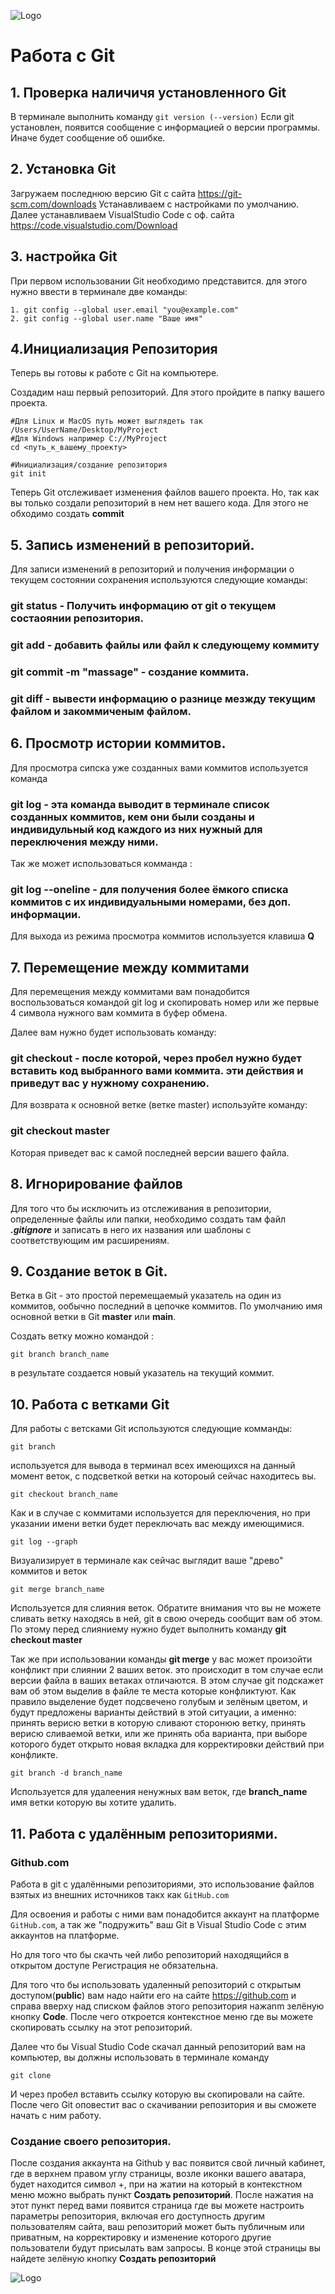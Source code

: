 ![Logo](Git-Logo-1788C.png)
# Работа с Git

## 1. Проверка наличичя установленного Git

В терминале выполнить команду `git version (--version)`
Если git установлен, появится сообщение с информацией о версии программы. Иначе будет сообщение об ошибке. 

## 2. Установка Git
Загружаем последнюю версию Git с сайта https://git-scm.com/downloads
Устанавливаем с настройками по умолчанию.
Далее устанавливаем VisualStudio Code с оф. сайта https://code.visualstudio.com/Download
## 3. настройка Git
При первом использовании Git необходимо представится. для этого нужно ввести в терминале две команды:
```
1. git config --global user.email "you@example.com"
2. git config --global user.name "Ваше имя"
```

## 4.Инициализация Репозитория

Теперь вы готовы к работе с Git на компьютере.

Создадим наш первый репозиторий. Для этого пройдите в папку вашего проекта.

```
#Для Linux и MacOS путь может выглядеть так /Users/UserName/Desktop/MyProject
#Для Windows например С://MyProject
cd <путь_к_вашему_проекту>

#Инициализация/создание репозитория
git init
```

Теперь Git отслеживает изменения файлов вашего проекта. Но, так как вы только создали репозиторий в нем нет вашего кода. Для этого не обходимо создать **commit**

## 5. Запись изменений в репозиторий.

Для записи изменений в репозиторий и получения информации о текущем состоянии сохранения используются следующие команды:


### **git status** - Получить  информацию от git о текущем состаоянии репозитория.

### **git add** - добавить файлы или файл к следующему коммиту

### **git commit -m "massage"** - создание коммита.

### **git diff** - вывести информацию о разнице мезжду текущим файлом и закоммиченым файлом.

## 6. Просмотр истории коммитов.

Для просмотра сипска уже созданных вами коммитов используется команда

### **git log** - эта команда выводит в терминале список созданных коммитов, кем они были созданы и индивидульный код каждого из них нужный для переключения между ними.

Так же может использоваться комманда :

### **git log --oneline** - для получения более ёмкого списка коммитов с их индивидуальными номерами, без доп. информации.

Для выхода из режима просмотра коммитов используется клавиша **Q**

## 7. Перемещение между коммитами

Для перемещения между коммитами вам понадобится 
воспользоваться командой git log и скопировать номер или же первые 4 символа нужного вам коммита в буфер обмена.

Далее вам нужно будет использовать команду:

### **git сheckout** - после которой, через пробел нужно будет вставить код выбранного вами коммита. эти действия и приведут вас у нужному сохранению.

Для возврата к основной ветке (ветке master) используйте команду:

### **git сheckout master**
Которая приведет вас к самой последней версии вашего файла.

## 8. Игнорирование файлов 
Для того что бы исключить из отслеживания в репозитории, определенные файлы или папки, необходимо создать там файл ***.gitignore*** и записать в него их названия или шаблоны с соответствующим им расширениям.

## 9. Создание веток в Git.
Ветка в Git - это простой перемещаемый указатель на один из коммитов, ообычно последний в цепочке коммитов.
По умолчанию имя основной ветки в Git **master** или **main**.

Создать ветку можно командой :
```
git branch branch_name
```
в результате создается новый указатель на текущий коммит.

## 10. Работа с ветками Git

Для работы с ветсками Git используются следующие комманды:
```
git branch
```
используется для вывода в терминал всех имеющихся на данный момент веток, с подсветкой ветки на котороый сейчас находитесь вы.
```
git checkout branch_name 
```
Как и в случае с коммитами используется для переключения, но при указании имени ветки будет переключать вас между имеющимися.
 
```
git log --graph
```
Визуализирует в терминале как сейчас выглядит ваше "древо" коммитов и веток
```
git merge branch_name
```
Используется для слияния веток. Обратите внимания что вы не можете сливать ветку находясь в ней, git в свою очередь сообщит вам об этом. По этому перед слияниему нужно будет выполнить команду **git checkout master**

Так же при использовании команды **git merge** у вас может произойти конфликт при слиянии 2 ваших веток. это происходит в том случае если версии файла в ваших ветаках отличаются. В этом случае git подскажет вам об этом выделив в файле те места которые конфликтуют. Как правило выделение будет подсвечено голубым и зелёным цветом, и будут предложены варианты действий в этой ситуации, а именно: принять верисю ветки в которую сливают сторонюю ветку, принять верисю сливаемой ветки, или же принять оба варианта, при выборе которого будет открыто новая вкладка для корректировки действий при конфликте.
```
git branch -d branch_name 
```
Используется для удалеения ненужных вам веток, где **branch_name** имя ветки которую вы хотите удалить.

## 11. Работа с удалённым репозиториями.

### Github.com
Работа в git с удалёнными репозиториями, это использование файлов взятых из внешних источников такх как ``GitHub.com``

Для освоения и работы с ними вам понадобится аккаунт на платформе ``GitHub.com``, а так же "подружить" ваш Git в Visual Studio Code c этим аккаунтов на платформе.

Но для того что бы скачть чей либо репозиторий находящийся в открытом доступе Регистрация не обязательна.

Для того что бы использовать удаленный репозиторий с открытым доступом(**public**) вам надо найти его на сайте https://github.com и справа вверху над списком файлов этого репозитория нажаnm зелёную кнопку **Code**.
После чего откроется контекстное меню где вы можете скопировать ссылку на этот репозиторий. 

Далее что бы Visual Studio Code скачал данный репозиторий вам на компьютер, вы должны использовать в терминале команду 
```
git clone 
```
И через пробел вставить ссылку которую вы скопировали на сайте. После чего Git оповестит вас о скачивании репозитория и вы сможете начать с ним работу.

### Создание своего репозитория.
После создания аккаунта на Github у вас появится свой личный кабинет, где в верхнем правом углу страницы, возле иконки вашего аватара, будет находится символ +, при на жатии на который в контекстном меню можно выбрать пункт **Создать репозиторий**.
После нажатия на этот пункт перед вами появится страница где вы можете настроить параметры репозитория, включая его доступность другим пользователям сайта, ваш репозиторий может быть публичным или приватным, на корректировку и изменение которого другие пользователи будут присылать вам запросы. В конце этой страницы вы найдете зелёную кнопку **Создать репозиторий**



![Logo](GitHub-Emblem.png)
